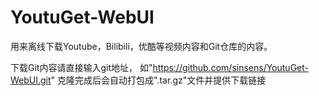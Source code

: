 ﻿# YoutuGet-WebUI
用来离线下载Youtube，Bilibili，优酷等视频内容和Git仓库的内容。

下载Git内容请直接输入git地址，
如"https://github.com/sinsens/YoutuGet-WebUI.git"
克隆完成后会自动打包成".tar.gz"文件并提供下载链接